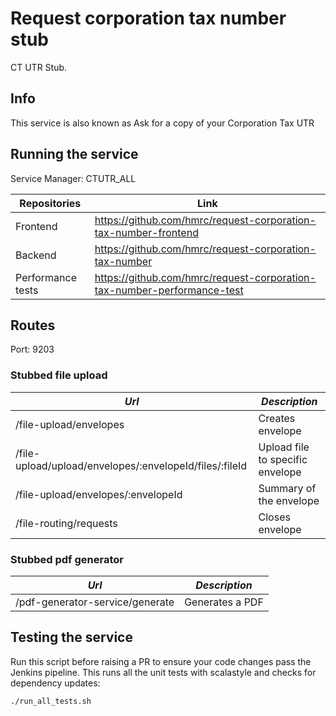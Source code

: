 # Request corporation tax number stub

CT UTR Stub. 

## Info

This service is also known as Ask for a copy of your Corporation Tax UTR

## Running the service

Service Manager: CTUTR_ALL 

|Repositories|Link|
|------------|----|
|Frontend|https://github.com/hmrc/request-corporation-tax-number-frontend|
|Backend|https://github.com/hmrc/request-corporation-tax-number|
|Performance tests|https://github.com/hmrc/request-corporation-tax-number-performance-test|

Routes
-------
Port: 9203

### Stubbed file upload
| *Url* | *Description* |
|-------|---------------|
| /file-upload/envelopes | Creates envelope |
| /file-upload/upload/envelopes/:envelopeId/files/:fileId | Upload file to specific envelope |
| /file-upload/envelopes/:envelopeId | Summary of the envelope |
| /file-routing/requests | Closes envelope |

### Stubbed pdf generator
| *Url* | *Description* |
|-------|---------------|
| /pdf-generator-service/generate | Generates a PDF |

## Testing the service

Run this script before raising a PR to ensure your code changes pass the Jenkins pipeline. This runs all the unit tests with scalastyle and checks for dependency updates:

`./run_all_tests.sh`